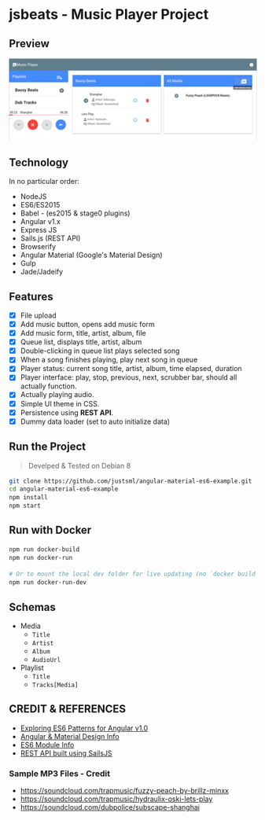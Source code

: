# jsbeats - Music Player Project

## Preview

![jsbeats-split-screen-playlist](https://raw.githubusercontent.com/justsml/angular-material-es6-example/master/assets/images/jsbeats-split-screen-playlist.png)

## Technology

In no particular order:

* NodeJS
* ES6/ES2015
* Babel - (es2015 & stage0 plugins)
* Angular v1.x
* Express JS
* Sails.js (REST API)
* Browserify
* Angular Material (Google's Material Design)
* Gulp
* Jade/Jadeify

## Features

* [x] File upload
* [x] Add music button, opens add music form
* [x] Add music form, title, artist, album, file
* [x] Queue list, displays title, artist, album
* [x] Double-clicking in queue list plays selected song
* [x] When a song finishes playing, play next song in queue
* [x] Player status: current song title, artist, album, time elapsed, duration
* [x] Player interface: play, stop, previous, next, scrubber bar, should all actually function.
* [x] Actually playing audio.
* [x] Simple UI theme in CSS.
* [x] Persistence using **REST API**.
* [x] Dummy data loader (set to auto initialize data)

## Run the Project

> Develped & Tested on Debian 8

```sh
git clone https://github.com/justsml/angular-material-es6-example.git
cd angular-material-es6-example
npm install
npm start
```

## Run with Docker

```sh
npm run docker-build
npm run docker-run

# Or to mount the local dev folder for live updating (no `docker build` needed for every change)
npm run docker-run-dev

```

## Schemas

* Media
  * `Title`
  * `Artist`
  * `Album`
  * `AudioUrl`
* Playlist
  * `Title`
  * `Tracks[Media]`

## CREDIT & REFERENCES

* [Exploring ES6 Patterns for Angular v1.0](http://www.michaelbromley.co.uk/blog/350/exploring-es6-classes-in-angularjs-1-x%20nice)
* [Angular & Material Design Info](https://scotch.io/bar-talk/angular-material-vs-material-design-lite)
* [ES6 Module Info](http://www.2ality.com/2014/09/es6-modules-final.html)
* [REST API built using SailsJS](https://www.smashingmagazine.com/2015/11/sailing-sails-js-mvc-style-framework-node-js/)

### Sample MP3 Files - Credit

* https://soundcloud.com/trapmusic/fuzzy-peach-by-brillz-minxx
* https://soundcloud.com/trapmusic/hydraulix-oski-lets-play
* https://soundcloud.com/dubpolice/subscape-shanghai


